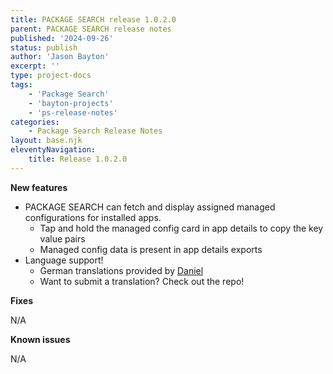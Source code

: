 ```yaml
---
title: PACKAGE SEARCH release 1.0.2.0
parent: PACKAGE SEARCH release notes
published: '2024-09-26'
status: publish
author: 'Jason Bayton'
excerpt: ''
type: project-docs
tags: 
    - 'Package Search'
    - 'bayton-projects'
    - 'ps-release-notes'
categories: 
    - Package Search Release Notes
layout: base.njk
eleventyNavigation: 
    title: Release 1.0.2.0
---
```


**New features**

- PACKAGE SEARCH can fetch and display assigned managed configurations for installed apps.
  - Tap and hold the managed config card in app details to copy the key value pairs
  - Managed config data is present in app details exports 
- Language support!
  - German translations provided by [Daniel](https://www.linkedin.com/in/weberda)
  - Want to submit a translation? Check out the repo!

**Fixes**

N/A

**Known issues**

N/A